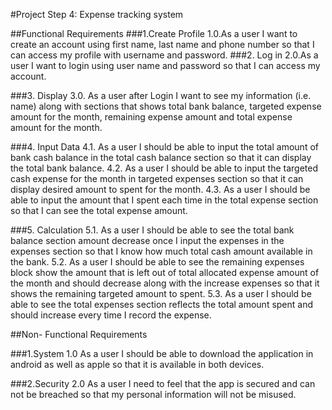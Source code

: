 #Project Step 4: Expense tracking system

##Functional Requirements
###1.Create Profile
   1.0.As a user I want to create an account using first name, last name and phone number so that I can access my profile with username and password. 
###2.	Log in 
   2.0.As a user I want to login using user name and password so that I can access my account.

###3.	Display 
   3.0.	As a user after Login I want to see my information (i.e. name) along with sections that shows total bank balance, targeted expense amount for 
        the month, remaining expense amount and total expense amount for the month.

###4.	Input Data
   4.1.	As a user I should be able to input the total amount of bank cash balance in the total cash balance section so that it can display the total bank balance.
   4.2.	As a user I should be able to input the targeted cash expense for the month in targeted expenses section so that it can display desired amount to spent 
        for the month.
   4.3.	As a user I should be able to input the amount that I spent each time in the total expense section so that I can see the total expense amount.


###5.	Calculation 
   5.1.	 As a user I should be able to see the total bank balance section amount decrease once I input the expenses in the expenses section so that I know how 
         much total cash amount available in the bank.
   5.2.	 As a user I should be able to see the remaining expenses block show the amount that is left out of total allocated expense amount of the month and 
         should decrease along with the increase expenses so that it shows the remaining targeted amount to spent.
   5.3.	 As a user I should be able to see the total expenses section reflects the total amount spent and should increase every time I record the expense. 


##Non- Functional Requirements


###1.System
   1.0  As a user I should be able to download the application in android as well as apple so that it is available in both devices. 

###2.Security 
   2.0  As a user I need to feel that the app is secured and can not be breached so that my personal information will not be misused. 

